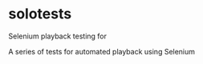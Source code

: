 # solotests
Selenium playback testing for 

A series of tests for automated playback using Selenium
